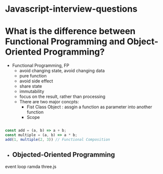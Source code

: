 # Javascript-interview-questions


# What is the difference between Functional Programming and Object-Oriented Programming?
- Functional Programming, FP
  - avoid changing state, avoid changing data
  - pure function
  - avoid side effect
  - share state
  - immutability
  - focus on the result, rather than processing
  - There are two major concpts: 
    - Fist Class Object : assgin a function as parameter into another function
    - Scope
    
```javascript

const add = (a, b) => a + b; 
const multiple = (a, b) => a * b; 
add(1, multiple(2, 3)) // Functional Composition

```


- Objected-Oriented Programming
  - 
  
  
event loop
ramda
three.js
